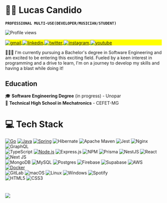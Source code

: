 # 🏄‍♂️ Lucas Candido

**`PROFESSIONAL MULTI-USE(DEVELOPER/MUSICIAN/STUDENT)`**

<p align="left"> <img src="https://komarev.com/ghpvc/?username=C4ndid0&color=yellow" alt="Profile views" /> </p>



<p align="left" style="background:yellow">
   <a href="mailto:avnserver@gmail.com" target="_blank">
 <img align="center" src="https://img.shields.io/badge/-avnserver@gmail.com-05122A?style=flat&logo=Gmail" alt="gmail"/>
</a>
  <a href="https://linkedin.com/in/lucas-bcandido" target="_blank">
  <img align="center" src="https://img.shields.io/badge/-lucascandido-05122A?style=flat&logo=linkedin" alt="linkedin"/>
</a>
<a href="https://twitter.com/no_candido" target="_blank">
  <img align="center" src="https://img.shields.io/badge/-no_candido-05122A?style=flat&logo=twitter" alt="twitter"/>  
</a>
<a href="https://instagram.com/lucasb_candido" target="_blank">
 <img align="center" src="https://img.shields.io/badge/-lucasb_candido-05122A?style=flat&logo=instagram" alt="instagram"/>
</a>
<a href="https://youtube.com/@lLucasCandido" target="_blank">
 <img align="center" src="https://img.shields.io/badge/-lLucasCandido-05122A?style=flat&logo=youtube" alt="youtube"/>
</a>
 
</p>


🧗🏼‍♂️ I'm currently pursuing a Bachelor's degree in Software Engineering and am excited to be entering this exciting field. Fueled by a keen interest in programming and a drive to learn, I'm on a journey to develop my skills and having a blast while doing it!
## Education

🎓 **Software Engineering Degree** (in progress) - Unopar <br/>
🏫 **Technical High School in Mechatronics** - CEFET-MG

# 💻 Tech Stack

[![Go](https://img.shields.io/badge/Go-00ADD8?style=for-the-badge&logo=go&logoColor=white)](#)
[![Java](https://img.shields.io/badge/Java-ED8B00?style=for-the-badge&logo=java&logoColor=white)](#)
[![Spring](https://img.shields.io/badge/Spring-6DB33F?style=for-the-badge&logo=spring&logoColor=white)](#)
![Hibernate](https://img.shields.io/badge/Hibernate-59666C?style=for-the-badge&logo=Hibernate&logoColor=white)
![Apache Maven](https://img.shields.io/badge/Apache%20Maven-C71A36?style=for-the-badge&logo=Apache%20Maven&logoColor=white)
![Jest](https://img.shields.io/badge/-jest-%23C21325?style=for-the-badge&logo=jest&logoColor=white)
![Nginx](https://img.shields.io/badge/nginx-%23009639.svg?style=for-the-badge&logo=nginx&logoColor=white)
![GraphQL](https://img.shields.io/badge/-GraphQL-E10098?style=for-the-badge&logo=graphql&logoColor=white)<br/>
![TypeScript](https://img.shields.io/badge/typescript-%23007ACC.svg?style=for-the-badge&logo=typescript&logoColor=white)
[![Node.js](https://img.shields.io/badge/Node.js-339933?style=for-the-badge&logo=node.js&logoColor=white)](#)
![Express.js](https://img.shields.io/badge/express.js-%23404d59.svg?style=for-the-badge&logo=express&logoColor=%2361DAFB)
![NPM](https://img.shields.io/badge/NPM-%23CB3837.svg?style=for-the-badge&logo=npm&logoColor=white)
![Prisma](https://img.shields.io/badge/Prisma-3982CE?style=for-the-badge&logo=Prisma&logoColor=white)
![NestJS](https://img.shields.io/badge/nestjs-%23E0234E.svg?style=for-the-badge&logo=nestjs&logoColor=white)
![React](https://img.shields.io/badge/react-%2320232a.svg?style=for-the-badge&logo=react&logoColor=%2361DAFB)
![Next JS](https://img.shields.io/badge/Next-black?style=for-the-badge&logo=next.js&logoColor=white)<br/>
![MongoDB](https://img.shields.io/badge/MongoDB-%234ea94b.svg?style=for-the-badge&logo=mongodb&logoColor=white)
![MySQL](https://img.shields.io/badge/mysql-4479A1.svg?style=for-the-badge&logo=mysql&logoColor=white)
![Postgres](https://img.shields.io/badge/postgres-%23316192.svg?style=for-the-badge&logo=postgresql&logoColor=white)
![Firebase](https://img.shields.io/badge/firebase-a08021?style=for-the-badge&logo=firebase&logoColor=ffcd34)
![Supabase](https://img.shields.io/badge/Supabase-3ECF8E?style=for-the-badge&logo=supabase&logoColor=white)
![AWS](https://img.shields.io/badge/AWS-%23FF9900.svg?style=for-the-badge&logo=amazon-aws&logoColor=white)
[![Docker](https://img.shields.io/badge/Docker-2496ED?style=for-the-badge&logo=docker&logoColor=white)](#)<br/>
![GitLab](https://img.shields.io/badge/gitlab-%23181717.svg?style=for-the-badge&logo=gitlab&logoColor=white)
![macOS](https://img.shields.io/badge/mac%20os-000000?style=for-the-badge&logo=macos&logoColor=F0F0F0)
![Linux](https://img.shields.io/badge/Linux-FCC624?style=for-the-badge&logo=linux&logoColor=black)
![Windows](https://img.shields.io/badge/Windows-0078D6?style=for-the-badge&logo=windows&logoColor=white)
![Spotify](https://img.shields.io/badge/Spotify-1ED760?style=for-the-badge&logo=spotify&logoColor=white)<br/>
![HTML5](https://img.shields.io/badge/html5-%23E34F26.svg?style=for-the-badge&logo=html5&logoColor=white)
![CSS3](https://img.shields.io/badge/css3-%231572B6.svg?style=for-the-badge&logo=css3&logoColor=white)

#
<!-- GitHub stats from https://github.com/anuraghazra/github-readme-stats -->
![](https://github-readme-stats.vercel.app/api?username=lccandido&theme=calm_pink&hide_border=false&include_all_commits=true&count_private=true)<br/>




